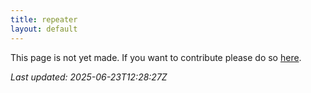 ```yaml
---
title: repeater
layout: default
---
```


This page is not yet made. If you want to contribute please do so [here](https://github.com/CrazyH2/Bigstone/blob/wiki/components/repeater.md).

_Last updated: 2025-06-23T12:28:27Z_
